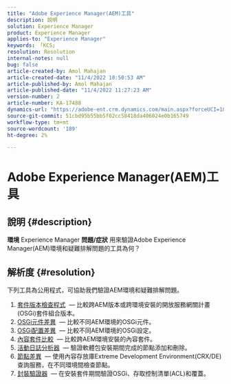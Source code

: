 ```yaml
---
title: "Adobe Experience Manager(AEM)工具"
description: 說明
solution: Experience Manager
product: Experience Manager
applies-to: "Experience Manager"
keywords: 「KCS」
resolution: Resolution
internal-notes: null
bug: false
article-created-by: Amol Mahajan
article-created-date: "11/4/2022 10:50:53 AM"
article-published-by: Amol Mahajan
article-published-date: "11/4/2022 11:27:23 AM"
version-number: 2
article-number: KA-17488
dynamics-url: "https://adobe-ent.crm.dynamics.com/main.aspx?forceUCI=1&pagetype=entityrecord&etn=knowledgearticle&id=e87d6a88-2e5c-ed11-9561-6045bd006704"
source-git-commit: 51cbd95b55bb5f02cc58418da406024e0b165749
workflow-type: tm+mt
source-wordcount: '189'
ht-degree: 2%

---
```


# Adobe Experience Manager(AEM)工具

## 說明 {#description}

<b>環境</b>
Experience Manager
<b>問題/症狀</b>
用來驗證Adobe Experience Manager(AEM)環境和疑難排解問題的工具為何？


## 解析度 {#resolution}

下列工具為公用程式，可協助我們驗證AEM環境和疑難排解問題。<br>
1. [套件版本檢查程式](https://helpx.adobe.com/experience-manager/kb/tools/bundle-version-checker.html)  — 比較跨AEM版本或跨環境安裝的開放服務網關計畫(OSGi)套件組合版本。
2. [OSGi元件差異](https://helpx.adobe.com/experience-manager/kb/tools/osgi-component-diff.html)  — 比較不同AEM環境的OSGi元件。
3. [OSGi配置差異](https://helpx.adobe.com/experience-manager/kb/tools/osgi-configuration-diff.html)  — 比較不同AEM環境的OSGi設定。
4. [內容套件比較](https://helpx.adobe.com/experience-manager/kb/tools/content-package-comparator.html)  — 比較跨AEM環境安裝的內容套件。
5. [活動日誌分析器](https://helpx.adobe.com/experience-manager/kb/tools/activity-log-analyzer.html)  — 驗證軟體包安裝期間完成的節點添加和刪除。
6. [節點差異](https://helpx.adobe.com/experience-manager/kb/tools/aem-node-diff.html)  — 使用內容存放庫Extreme Development Environment(CRX/DE)查詢服務，在不同環境間檢查節點。
7. [封裝驗證器](https://helpx.adobe.com/experience-manager/6-4/sites/administering/using/package-manager.html#ValidatingPackages)  — 在安裝套件期間驗證OSGi、存取控制清單(ACL)和覆蓋。

